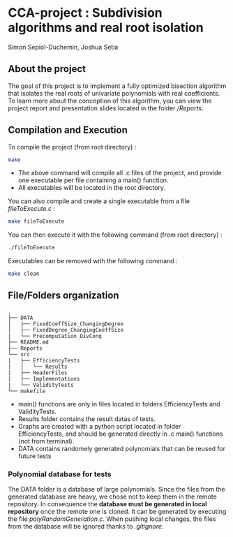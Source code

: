 # CCA-project : Subdivision algorithms and real root isolation
Simon Sepiol-Duchemin, Joshua Setia

## About the project
The goal of this project is to implement a fully optimized bisection algorithm that isolates the real roots of univariate polynomials with real coefficients. To learn more about the conception of this algorithm, you can view the project report and presentation slides located in the folder */Reports*.


## Compilation and Execution    
To compile the project (from root directory) :  
```bash
make
```
- The above command will compile all .c files of the project, and provide one executable per file containing a main() function.    
- All executables will be located in the root directory.  

You can also compile and create a single executable from a file *fileToExecute.c* :
```bash
make fileToExecute
```

You can then execute it with the following command (from root directory) :
```bash
./fileToExecute
```
Executables can be removed with the following command :
```bash
make clean
```

## File/Folders organization
```
.  
├── DATA  
│   ├── FixedCoeffSize_ChangingDegree  
│   ├── FixedDegree_ChangingCoeffSize
|   └── Precomputation_DivConq
├── README.md  
├── Reports  
└── src  
|   ├── EfficiencyTests  
|   │   └── Results  
|   ├── HeaderFiles  
|   ├── Implementations  
|   └── ValidityTests  
└── makefile
```

- main() functions are only in files located in folders EfficiencyTests and ValidityTests.  
- Results folder contains the result datas of tests.   
- Graphs are created with a python script located in folder EfficiencyTests, and should be generated directly in .c main() functions (not from terminal).
- DATA contains randomely generated polynomials that can be reused for future tests

### Polynomial database for tests
The DATA folder is a database of large polynomials. Since the files from the generated database are heavy, we chose not to keep them in the remote repository. In consequence the **database must be generated in local repository** once the remote one is cloned. It can be generated by executing the file *polyRandomGeneration.c*. When pushing local changes, the files from the database will be ignored thanks to *.gitignore*.
